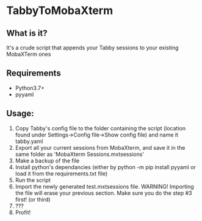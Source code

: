 # TabbyToMobaXterm

## What is it?
It's a crude script that appends your Tabby sessions to your existing MobaXTerm ones

## Requirements
- Python3.7+
- pyyaml

## Usage: 
1) Copy Tabby's config file to the folder containing the script (location found under Settings->Config file->Show config file) and name it tabby.yaml
2) Export all your current sessions from MobaXterm, and save it in the same folder as 'MobaXterm Sessions.mxtsessions'
3) Make a backup of the file
4) Install python's dependancies (either by python -m pip install pyyaml or load it from the requirements.txt file)
5) Run the script
6) Import the newly generated test.mxtsessions file. WARNING! Importing the file will erase your previous section. Make sure you do the step #3 first! (or third)
7) ???
8) Profit!
